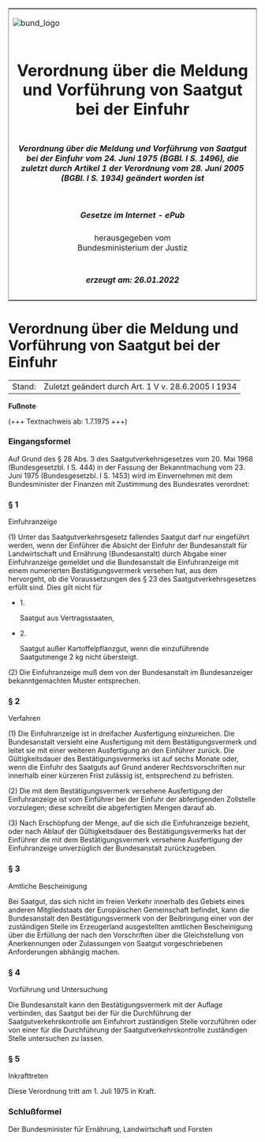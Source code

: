 <span id="DECKBLATT.html"></span>

<table border="0" frame="border" width="100%">

<tr valign="top">

<td align="left">

![bund\_logo](BfJ_2021_Web_de_de.gif)

</td>

<td align="right">

 

</td>

</tr>

<tr align="center" valign="middle">

<td colspan="2">

# Verordnung über die Meldung und Vorführung von Saatgut bei der Einfuhr

</td>

</tr>

<tr align="center" valign="middle">

<td colspan="2">

##### Verordnung über die Meldung und Vorführung von Saatgut bei der Einfuhr vom 24. Juni 1975 (BGBl. I S. 1496), die zuletzt durch Artikel 1 der Verordnung vom 28. Juni 2005 (BGBl. I S. 1934) geändert worden ist

</td>

</tr>

<tr align="center" valign="middle">

<td colspan="2">

  
  

##### Gesetze im Internet - ePub  
  
herausgegeben vom  
Bundesministerium der Justiz

</td>

</tr>

<tr align="center" valign="bottom">

<td colspan="2">

  
  

##### erzeugt am: 26.01.2022

</td>

</tr>

</table>

<span id="BJNR014960975.html"></span>

# Verordnung über die Meldung und Vorführung von Saatgut bei der Einfuhr

<div>

<div class="jnhtml">

|        |                                                     |
| ------ | --------------------------------------------------- |
| Stand: | Zuletzt geändert durch Art. 1 V v. 28.6.2005 I 1934 |

</div>

</div>

<div>

  
**Fußnote**

<div class="jnhtml">

<div>

<div class="jurAbsatz">

(+++ Textnachweis ab: 1.7.1975 +++)

</div>

</div>

</div>

</div>

<span id="BJNR014960975BJNE000100328.html"></span>

### Eingangsformel  

<div>

<div class="jnhtml">

<div>

<div class="jurAbsatz">

Auf Grund des § 28 Abs. 3 des Saatgutverkehrsgesetzes vom 20. Mai 1968
(Bundesgesetzbl. I S. 444) in der Fassung der Bekanntmachung vom 23.
Juni 1975 (Bundesgesetzbl. I S. 1453) wird im Einvernehmen mit dem
Bundesminister der Finanzen mit Zustimmung des Bundesrates verordnet:

</div>

</div>

</div>

</div>

<span id="BJNR014960975BJNE000202377.html"></span>

### § 1  
Einfuhranzeige

<div>

<div class="jnhtml">

<div>

<div class="jurAbsatz">

(1) Unter das Saatgutverkehrsgesetz fallendes Saatgut darf nur
eingeführt werden, wenn der Einführer die Absicht der Einfuhr der
Bundesanstalt für Landwirtschaft und Ernährung (Bundesanstalt) durch
Abgabe einer Einfuhranzeige gemeldet und die Bundesanstalt die
Einfuhranzeige mit einem numerierten Bestätigungsvermerk versehen hat,
aus dem hervorgeht, ob die Voraussetzungen des § 23 des
Saatgutverkehrsgesetzes erfüllt sind. Dies gilt nicht für

  - 1\.
    
    <div style="">
    
    Saatgut aus Vertragsstaaten,
    
    </div>

  - 2\.
    
    <div style="">
    
    Saatgut außer Kartoffelpflanzgut, wenn die einzuführende
    Saatgutmenge 2 kg nicht übersteigt.
    
    </div>

</div>

<div class="jurAbsatz">

(2) Die Einfuhranzeige muß dem von der Bundesanstalt im Bundesanzeiger
bekanntgemachten Muster entsprechen.

</div>

</div>

</div>

</div>

<span id="BJNR014960975BJNE000301308.html"></span>

### § 2  
Verfahren

<div>

<div class="jnhtml">

<div>

<div class="jurAbsatz">

(1) Die Einfuhranzeige ist in dreifacher Ausfertigung einzureichen. Die
Bundesanstalt versieht eine Ausfertigung mit dem Bestätigungsvermerk und
leitet sie mit einer weiteren Ausfertigung an den Einführer zurück. Die
Gültigkeitsdauer des Bestätigungsvermerks ist auf sechs Monate oder,
wenn die Einfuhr des Saatguts auf Grund anderer Rechtsvorschriften nur
innerhalb einer kürzeren Frist zulässig ist, entsprechend zu befristen.

</div>

<div class="jurAbsatz">

(2) Die mit dem Bestätigungsvermerk versehene Ausfertigung der
Einfuhranzeige ist vom Einführer bei der Einfuhr der abfertigenden
Zollstelle vorzulegen; diese schreibt die abgefertigten Mengen darauf
ab.

</div>

<div class="jurAbsatz">

(3) Nach Erschöpfung der Menge, auf die sich die Einfuhranzeige bezieht,
oder nach Ablauf der Gültigkeitsdauer des Bestätigungsvermerks hat der
Einführer die mit dem Bestätigungsvermerk versehene Ausfertigung der
Einfuhranzeige unverzüglich der Bundesanstalt zurückzugeben.

</div>

</div>

</div>

</div>

<span id="BJNR014960975BJNE000402377.html"></span>

### § 3  
Amtliche Bescheinigung

<div>

<div class="jnhtml">

<div>

<div class="jurAbsatz">

Bei Saatgut, das sich nicht im freien Verkehr innerhalb des Gebiets
eines anderen Mitgliedstaats der Europäischen Gemeinschaft befindet,
kann die Bundesanstalt den Bestätigungsvermerk von der Beibringung einer
von der zuständigen Stelle im Erzeugerland ausgestellten amtlichen
Bescheinigung über die Erfüllung der nach den Vorschriften über die
Gleichstellung von Anerkennungen oder Zulassungen von Saatgut
vorgeschriebenen Anforderungen abhängig machen.

</div>

</div>

</div>

</div>

<span id="BJNR014960975BJNE000501308.html"></span>

### § 4  
Vorführung und Untersuchung

<div>

<div class="jnhtml">

<div>

<div class="jurAbsatz">

Die Bundesanstalt kann den Bestätigungsvermerk mit der Auflage
verbinden, das Saatgut bei der für die Durchführung der
Saatgutverkehrskontrolle am Einfuhrort zuständigen Stelle vorzuführen
oder von einer für die Durchführung der Saatgutverkehrskontrolle
zuständigen Stelle untersuchen zu lassen.

</div>

</div>

</div>

</div>

<span id="BJNR014960975BJNE000701308.html"></span>

### § 5  
Inkrafttreten

<div>

<div class="jnhtml">

<div>

<div class="jurAbsatz">

Diese Verordnung tritt am 1. Juli 1975 in Kraft.

</div>

</div>

</div>

</div>

<span id="BJNR014960975BJNE000800328.html"></span>

### Schlußformel  

<div>

<div class="jnhtml">

<div>

<div class="jurAbsatz">

<span class="SP">Der Bundesminister für Ernährung, Landwirtschaft und
Forsten</span>

</div>

</div>

</div>

</div>
